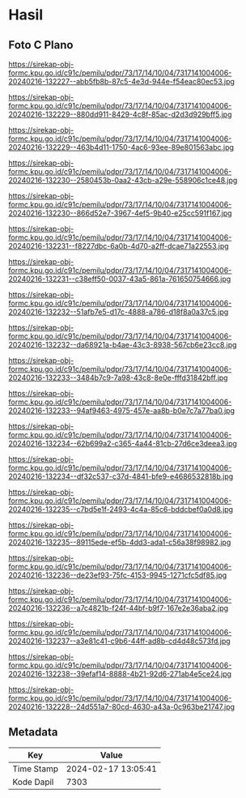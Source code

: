 # Hasil

## Foto C Plano

https://sirekap-obj-formc.kpu.go.id/c91c/pemilu/pdpr/73/17/14/10/04/7317141004006-20240216-132227--abb5fb8b-87c5-4e3d-944e-f54eac80ec53.jpg

https://sirekap-obj-formc.kpu.go.id/c91c/pemilu/pdpr/73/17/14/10/04/7317141004006-20240216-132229--880dd911-8429-4c8f-85ac-d2d3d929bff5.jpg

https://sirekap-obj-formc.kpu.go.id/c91c/pemilu/pdpr/73/17/14/10/04/7317141004006-20240216-132229--463b4d11-1750-4ac6-93ee-89e801563abc.jpg

https://sirekap-obj-formc.kpu.go.id/c91c/pemilu/pdpr/73/17/14/10/04/7317141004006-20240216-132230--2580453b-0aa2-43cb-a29e-558906c1ce48.jpg

https://sirekap-obj-formc.kpu.go.id/c91c/pemilu/pdpr/73/17/14/10/04/7317141004006-20240216-132230--866d52e7-3967-4ef5-9b40-e25cc591f167.jpg

https://sirekap-obj-formc.kpu.go.id/c91c/pemilu/pdpr/73/17/14/10/04/7317141004006-20240216-132231--f8227dbc-6a0b-4d70-a2ff-dcae71a22553.jpg

https://sirekap-obj-formc.kpu.go.id/c91c/pemilu/pdpr/73/17/14/10/04/7317141004006-20240216-132231--c38eff50-0037-43a5-861a-761650754666.jpg

https://sirekap-obj-formc.kpu.go.id/c91c/pemilu/pdpr/73/17/14/10/04/7317141004006-20240216-132232--51afb7e5-d17c-4888-a786-d18f8a0a37c5.jpg

https://sirekap-obj-formc.kpu.go.id/c91c/pemilu/pdpr/73/17/14/10/04/7317141004006-20240216-132232--da68921a-b4ae-43c3-8938-567cb6e23cc8.jpg

https://sirekap-obj-formc.kpu.go.id/c91c/pemilu/pdpr/73/17/14/10/04/7317141004006-20240216-132233--3484b7c9-7a98-43c8-8e0e-fffd31842bff.jpg

https://sirekap-obj-formc.kpu.go.id/c91c/pemilu/pdpr/73/17/14/10/04/7317141004006-20240216-132233--94af9463-4975-457e-aa8b-b0e7c7a77ba0.jpg

https://sirekap-obj-formc.kpu.go.id/c91c/pemilu/pdpr/73/17/14/10/04/7317141004006-20240216-132234--62b699a2-c365-4a44-81cb-27d6ce3deea3.jpg

https://sirekap-obj-formc.kpu.go.id/c91c/pemilu/pdpr/73/17/14/10/04/7317141004006-20240216-132234--df32c537-c37d-4841-bfe9-e4686532818b.jpg

https://sirekap-obj-formc.kpu.go.id/c91c/pemilu/pdpr/73/17/14/10/04/7317141004006-20240216-132235--c7bd5e1f-2493-4c4a-85c6-bddcbef0a0d8.jpg

https://sirekap-obj-formc.kpu.go.id/c91c/pemilu/pdpr/73/17/14/10/04/7317141004006-20240216-132235--89115ede-ef5b-4dd3-ada1-c56a38f98982.jpg

https://sirekap-obj-formc.kpu.go.id/c91c/pemilu/pdpr/73/17/14/10/04/7317141004006-20240216-132236--de23ef93-75fc-4153-9945-1271cfc5df85.jpg

https://sirekap-obj-formc.kpu.go.id/c91c/pemilu/pdpr/73/17/14/10/04/7317141004006-20240216-132236--a7c4821b-f24f-44bf-b9f7-167e2e36aba2.jpg

https://sirekap-obj-formc.kpu.go.id/c91c/pemilu/pdpr/73/17/14/10/04/7317141004006-20240216-132237--a3e81c41-c9b6-44ff-ad8b-cd4d48c573fd.jpg

https://sirekap-obj-formc.kpu.go.id/c91c/pemilu/pdpr/73/17/14/10/04/7317141004006-20240216-132238--39efaf14-8888-4b21-92d6-271ab4e5ce24.jpg

https://sirekap-obj-formc.kpu.go.id/c91c/pemilu/pdpr/73/17/14/10/04/7317141004006-20240216-132228--24d551a7-80cd-4630-a43a-0c963be21747.jpg


## Metadata

| Key        | Value               |
| ---------- | ------------------- |
| Time Stamp | 2024-02-17 13:05:41 |
| Kode Dapil | 7303                |



